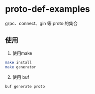 # proto-def-examples

grpc、connect、gin 等 proto 的集合

## 使用

1. 使用make
```sh
make install
make generator
```

2. 使用 buf
```
buf generate proto
```